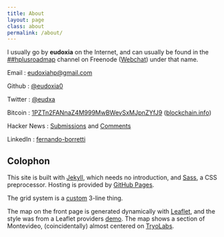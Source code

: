 ```yaml
---
title: About
layout: page
class: about
permalink: /about/
---
```


I usually go by **eudoxia** on the Internet, and can usually be found in
the [##hplusroadmap][hplus] channel on Freenode ([Webchat][hplus-web])
under that name.

Email
: [eudoxiahp@gmail.com](mailto:eudoxiahp@gmail.com)

Github
: [@eudoxia0](https://github.com/eudoxia0)

Twitter
: [@eudxa](https://twitter.com/eudxa)

Bitcoin
: [1PZTn2FANnaZ4M999MwBWevSxMJpnZYfJ9][btc] ([blockchain.info][btc-web])

Hacker News
: [Submissions][hn-subs] and [Comments][hn-comments]

LinkedIn
: [fernando-borretti][linkedin]

## Colophon

This site is built with [Jekyll][jekyll], which needs no introduction, and
[Sass][sass], a CSS preprocessor. Hosting is provided by [GitHub
Pages][pages].

The grid system is a [custom][grid] 3-line thing.

The map on the front page is generated dynamically with [Leaflet][leaflet],
and the style was from a Leaflet providers [demo][demo]. The map shows a
section of Montevideo, (coincidentally) almost centered on [TryoLabs][tryo].

[hplus]: irc://irc.freenode.net/##hplusroadmap
[hplus-web]: http://webchat.freenode.net/?channels=##hplusroadmap
[btc]: bitcoin:1PZTn2FANnaZ4M999MwBWevSxMJpnZYfJ9
[btc-web]: https://blockchain.info/address/1PZTn2FANnaZ4M999MwBWevSxMJpnZYfJ9
[hn-subs]: https://news.ycombinator.com/submitted?id=eudox
[hn-comments]: https://news.ycombinator.com/threads?id=eudox
[linkedin]: https://www.linkedin.com/pub/fernando-borretti/74/b74/827
[jekyll]: http://jekyllrb.com/
[sass]: http://sass-lang.com/
[pages]: https://pages.github.com/
[grid]: https://github.com/eudoxia0/eudoxia0.github.io/blob/master/_sass/grid.scss
[leaflet]: http://leafletjs.com/
[demo]: http://leaflet-extras.github.io/leaflet-providers/preview/
[tryo]: http://tryolabs.com/
